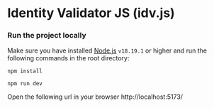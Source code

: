 # Identity Validator JS (idv.js)


### Run the project locally

Make sure you have installed [Node.js](https://nodejs.org/en/) `v18.19.1` or higher and run the following commands in the root directory:

```
npm install
```

```
npm run dev
```

Open the following url in your browser http://localhost:5173/ 

